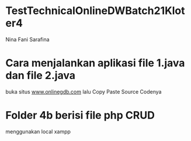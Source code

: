 # TestTechnicalOnlineDWBatch21Kloter4
Nina Fani Sarafina
# Cara menjalankan aplikasi file 1.java dan file 2.java
buka situs www.onlinegdb.com lalu Copy Paste  Source Codenya
# Folder 4b berisi file php CRUD
menggunakan local xampp 
